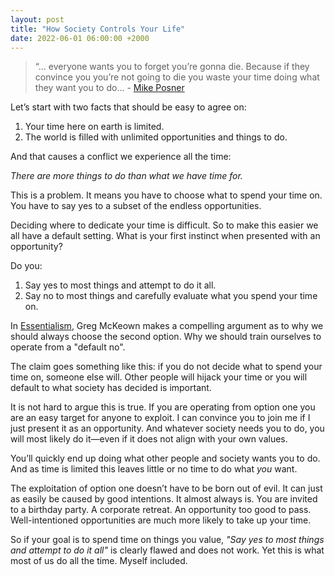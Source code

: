 ```yaml
---
layout: post
title: "How Society Controls Your Life"
date: 2022-06-01 06:00:00 +2000
---
```


> “... everyone wants you to forget you’re gonna die. Because if they convince you you’re not going to die you waste your time doing what they want you to do... - [Mike Posner](https://www.youtube.com/watch?v=p1zrweVN4l4)

Let’s start with two facts that should be easy to agree on:

1. Your time here on earth is limited.
2. The world is filled with unlimited opportunities and things to do.

And that causes a conflict we experience all the time:

*There are more things to do than what we have time for.*

This is a problem. It means you have to choose what to spend your time on. You have to say yes to a subset of the endless opportunities.

Deciding where to dedicate your time is difficult. So to make this easier we all have a default setting. What is your first instinct when presented with an opportunity?

Do you:

1. Say yes to most things and attempt to do it all.
2. Say no to most things and carefully evaluate what you spend your time on.

In [Essentialism](https://www.goodreads.com/book/show/18077875-essentialism), Greg McKeown makes a compelling argument as to why we should always choose the second option. Why we should train ourselves to operate from a "default no". 

The claim goes something like this: if you do not decide what to spend your time on, someone else will. Other people will hijack your time or you will default to what society has decided is important.

It is not hard to argue this is true. If you are operating from option one you are an easy target for anyone to exploit. I can convince you to join me if I just present it as an opportunity. And whatever society needs you to do, you will most likely do it&mdash;even if it does not align with your own values.

You’ll quickly end up doing what other people and society wants you to do. And as time is limited this leaves little or no time to do what *you* want.

The exploitation of option one doesn’t have to be born out of evil. It can just as easily be caused by good intentions. It almost always is. You are invited to a birthday party. A corporate retreat. An opportunity too good to pass. Well-intentioned opportunities are much more likely to take up your time.

So if your goal is to spend time on things you value, *"Say yes to most things and attempt to do it all"* is clearly flawed and does not work. Yet this is what most of us do all the time. Myself included.